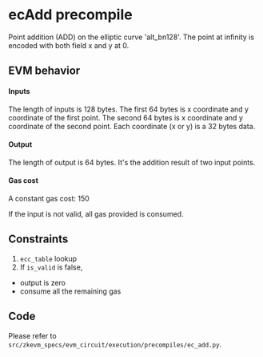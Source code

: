 # ecAdd precompile

Point addition (ADD) on the elliptic curve 'alt_bn128'. The point at infinity is encoded with both field x and y at 0.

## EVM behavior

#### Inputs

The length of inputs is 128 bytes. The first 64 bytes is x coordinate and y coordinate of the first point. The second 64 bytes is x coordinate and y coordinate of the second point. Each coordinate (x or y) is a 32 bytes data.

#### Output

The length of output is 64 bytes. It's the addition result of two input points.

#### Gas cost

A constant gas cost: 150

If the input is not valid, all gas provided is consumed.

## Constraints

1. `ecc_table` lookup
2. If `is_valid` is false,
  - output is zero
  - consume all the remaining gas

## Code

Please refer to `src/zkevm_specs/evm_circuit/execution/precompiles/ec_add.py`.
